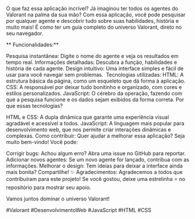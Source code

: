 O que faz essa aplicação incrível?
Já imaginou ter todos os agentes do Valorant na palma da sua mão? Com essa aplicação, você pode pesquisar por qualquer agente e descobrir tudo sobre suas habilidades, história e muito mais! É como ter um guia completo do universo Valorant, direto no seu navegador.

** Funcionalidades:**

Pesquisa instantânea: Digite o nome do agente e veja os resultados em tempo real.
Informações detalhadas: Descubra a função, habilidades e história de cada agente.
Design intuitivo: Uma interface simples e fácil de usar para você navegar sem problemas.
️ Tecnologias utilizadas:
HTML: A estrutura básica da página, como um esqueleto que dá forma à aplicação.
CSS: A responsável por deixar tudo bonitinho e organizado, com cores e estilos personalizados.
JavaScript: O cérebro da operação, fazendo com que a pesquisa funcione e os dados sejam exibidos da forma correta.
Por que essas tecnologias?

HTML e CSS: A dupla dinâmica que garante uma experiência visual agradável e acessível a todos.
JavaScript: A linguagem mais popular para desenvolvimento web, que nos permite criar interações dinâmicas e complexas.
Como contribuir:
Quer ajudar a melhorar essa aplicação? Seja muito bem-vindo! Você pode:

Corrigir bugs: Achou algum erro? Abra uma issue no GitHub para reportar.
Adicionar novos agentes: Se um novo agente for lançado, contribua com as informações.
Melhorar o design: Tem ideias para deixar a interface ainda mais bonita? Compartilhe!
✨ Agradecimentos:
Agradecemos a todos que contribuíram para este projeto! Se você gostou, deixe uma estrelinha ⭐ no repositório para mostrar seu apoio.

Vamos juntos dominar o universo Valorant!

#Valorant #DesenvolvimentoWeb #JavaScript #HTML #CSS
